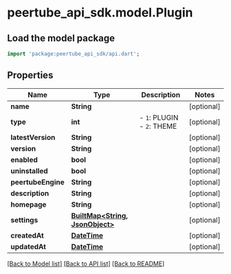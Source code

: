 # peertube_api_sdk.model.Plugin

## Load the model package
```dart
import 'package:peertube_api_sdk/api.dart';
```

## Properties
Name | Type | Description | Notes
------------ | ------------- | ------------- | -------------
**name** | **String** |  | [optional] 
**type** | **int** | - `1`: PLUGIN - `2`: THEME  | [optional] 
**latestVersion** | **String** |  | [optional] 
**version** | **String** |  | [optional] 
**enabled** | **bool** |  | [optional] 
**uninstalled** | **bool** |  | [optional] 
**peertubeEngine** | **String** |  | [optional] 
**description** | **String** |  | [optional] 
**homepage** | **String** |  | [optional] 
**settings** | [**BuiltMap&lt;String, JsonObject&gt;**](JsonObject.md) |  | [optional] 
**createdAt** | [**DateTime**](DateTime.md) |  | [optional] 
**updatedAt** | [**DateTime**](DateTime.md) |  | [optional] 

[[Back to Model list]](../README.md#documentation-for-models) [[Back to API list]](../README.md#documentation-for-api-endpoints) [[Back to README]](../README.md)


